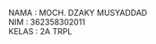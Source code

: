 NAMA  : MOCH. DZAKY MUSYADDAD                                                                                                                                                    
NIM   : 362358302011                                                                                                                                                          
KELAS : 2A TRPL

